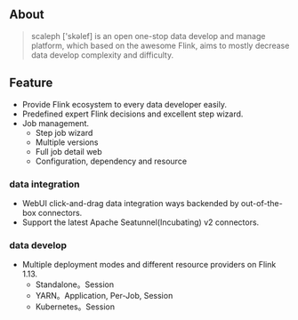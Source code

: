 

## About
> scaleph ['skəlef] is an open one-stop data develop and manage platform, which based on the awesome Flink, aims to mostly decrease data develop complexity and difficulty.

## Feature

- Provide Flink ecosystem to every data developer easily.
- Predefined expert Flink decisions and excellent step wizard.
- Job management.
  - Step job wizard
  - Multiple versions
  - Full job detail web
  - Configuration, dependency and resource

### data integration

- WebUI click-and-drag data integration ways backended by out-of-the-box connectors.
- Support the latest Apache Seatunnel(Incubating) v2 connectors.

### data develop

- Multiple deployment modes and different resource providers on Flink 1.13.
  - Standalone。Session
  - YARN。Application, Per-Job, Session
  - Kubernetes。Session